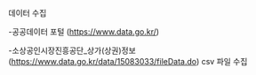 데이터 수집

-공공데이터 포털 (https://www.data.go.kr/)

-소상공인시장진흥공단_상가(상권)정보 (https://www.data.go.kr/data/15083033/fileData.do) csv 파일 수집
